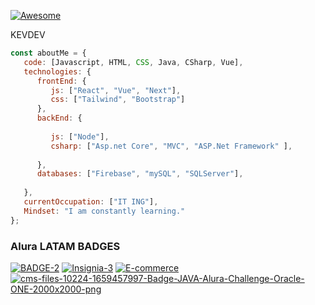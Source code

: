 [![Awesome](https://cdn.jsdelivr.net/gh/sindresorhus/awesome@d7305f38d29fed78fa85652e3a63e154dd8e8829/media/badge.svg)](https://github.com/sindresorhus/awesome#readme)

KEVDEV

```javascript
const aboutMe = {
   code: [Javascript, HTML, CSS, Java, CSharp, Vue],
   technologies: {
      frontEnd: {
         js: ["React", "Vue", "Next"],
         css: ["Tailwind", "Bootstrap"]
      },
      backEnd: {
        
         js: ["Node"],
         csharp: ["Asp.net Core", "MVC", "ASP.Net Framework" ],
         
      },
      databases: ["Firebase", "mySQL", "SQLServer"],
      
   },
   currentOccupation: ["IT ING"],
   Mindset: "I am constantly learning."
};
```
### Alura LATAM BADGES
<a href='https://postimg.cc/c6bMjvxj' target='_blank'><img src='https://i.postimg.cc/c6bMjvxj/BADGE-2.png' border='0' alt='BADGE-2'/></a>
<a href='https://postimg.cc/BPLDsCSz' target='_blank'><img src='https://i.postimg.cc/BPLDsCSz/Insignia-3.png' border='0' alt='Insignia-3'/></a>
<a href='https://postimg.cc/Bt6DWc7c' target='_blank'><img src='https://i.postimg.cc/Bt6DWc7c/E-commerce.png' border='0' alt='E-commerce'/></a>
<a href='https://postimg.cc/rzWQtjFs' target='_blank'><img src='https://i.postimg.cc/rzWQtjFs/cms-files-10224-1659457997-Badge-JAVA-Alura-Challenge-Oracle-ONE-2000x2000-png.png' border='0' alt='cms-files-10224-1659457997-Badge-JAVA-Alura-Challenge-Oracle-ONE-2000x2000-png'/></a>
